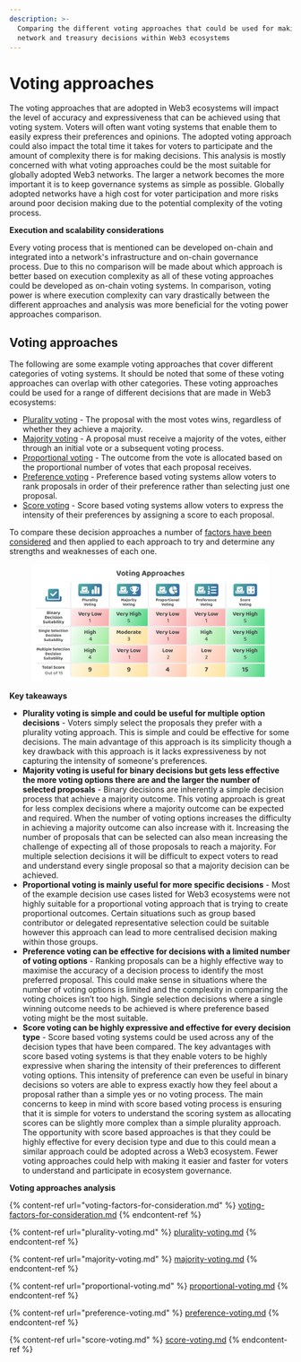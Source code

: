 ```yaml
---
description: >-
  Comparing the different voting approaches that could be used for making
  network and treasury decisions within Web3 ecosystems
---
```


# Voting approaches

The voting approaches that are adopted in Web3 ecosystems will impact the level of accuracy and expressiveness that can be achieved using that voting system. Voters will often want voting systems that enable them to easily express their preferences and opinions. The adopted voting approach could also impact the total time it takes for voters to participate and the amount of complexity there is for making decisions. This analysis is mostly concerned with what voting approaches could be the most suitable for globally adopted Web3 networks. The larger a network becomes the more important it is to keep governance systems as simple as possible. Globally adopted networks have a high cost for voter participation and more risks around poor decision making due to the potential complexity of the voting process.



**Execution and scalability considerations**

Every voting process that is mentioned can be developed on-chain and integrated into a network's infrastructure and on-chain governance process. Due to this no comparison will be made about which approach is better based on execution complexity as all of these voting approaches could be developed as on-chain voting systems. In comparison, voting power is where execution complexity can vary drastically between the different approaches and analysis was more beneficial for the voting power approaches comparison.



## **Voting approaches** <a href="#voting-approaches" id="voting-approaches"></a>

The following are some example voting approaches that cover different categories of voting systems. It should be noted that some of these voting approaches can overlap with other categories. These voting approaches could be used for a range of different decisions that are made in Web3 ecosystems:

* [Plurality voting](plurality-voting.md) - The proposal with the most votes wins, regardless of whether they achieve a majority.
* [Majority voting](majority-voting.md) - A proposal must receive a majority of the votes, either through an initial vote or a subsequent voting process.
* [Proportional voting](proportional-voting.md) - The outcome from the vote is allocated based on the proportional number of votes that each proposal receives.
* [Preference voting](preference-voting.md) - Preference based voting systems allow voters to rank proposals in order of their preference rather than selecting just one proposal.
* [Score voting](score-voting.md) - Score based voting systems allow voters to express the intensity of their preferences by assigning a score to each proposal.

To compare these decision approaches a number of [factors have been considered](voting-factors-for-consideration.md) and then applied to each approach to try and determine any strengths and weaknesses of each one.

<figure><img src="../../.gitbook/assets/voting-approaches.png" alt=""><figcaption></figcaption></figure>

**Key takeaways**

* **Plurality voting is simple and could be useful for multiple option decisions** - Voters simply select the proposals they prefer with a plurality voting approach. This is simple and could be effective for some decisions. The main advantage of this approach is its simplicity though a key drawback with this approach is it lacks expressiveness by not capturing the intensity of someone's preferences.
* **Majority voting is useful for binary decisions but gets less effective the more voting options there are and the larger the number of selected proposals** - Binary decisions are inherently a simple decision process that achieve a majority outcome. This voting approach is great for less complex decisions where a majority outcome can be expected and required. When the number of voting options increases the difficulty in achieving a majority outcome can also increase with it. Increasing the number of proposals that can be selected can also mean increasing the challenge of expecting all of those proposals to reach a majority. For multiple selection decisions it will be difficult to expect voters to read and understand every single proposal so that a majority decision can be achieved.
* **Proportional voting is mainly useful for more specific decisions** - Most of the example decision use cases listed for Web3 ecosystems were not highly suitable for a proportional voting approach that is trying to create proportional outcomes. Certain situations such as group based contributor or delegated representative selection could be suitable however this approach can lead to more centralised decision making within those groups.
* **Preference voting can be effective for decisions with a limited number of voting options** - Ranking proposals can be a highly effective way to maximise the accuracy of a decision process to identify the most preferred proposal. This could make sense in situations where the number of voting options is limited and the complexity in comparing the voting choices isn’t too high. Single selection decisions where a single winning outcome needs to be achieved is where preference based voting might be the most suitable.
* **Score voting can be highly expressive and effective for every decision type** - Score based voting systems could be used across any of the decision types that have been compared. The key advantages with score based voting systems is that they enable voters to be highly expressive when sharing the intensity of their preferences to different voting options. This intensity of preference can even be useful in binary decisions so voters are able to express exactly how they feel about a proposal rather than a simple yes or no voting process. The main concerns to keep in mind with score based voting process is ensuring that it is simple for voters to understand the scoring system as allocating scores can be slightly more complex than a simple plurality approach. The opportunity with score based approaches is that they could be highly effective for every decision type and due to this could mean a similar approach could be adopted across a Web3 ecosystem. Fewer voting approaches could help with making it easier and faster for voters to understand and participate in ecosystem governance.



**Voting approaches analysis**

{% content-ref url="voting-factors-for-consideration.md" %}
[voting-factors-for-consideration.md](voting-factors-for-consideration.md)
{% endcontent-ref %}

{% content-ref url="plurality-voting.md" %}
[plurality-voting.md](plurality-voting.md)
{% endcontent-ref %}

{% content-ref url="majority-voting.md" %}
[majority-voting.md](majority-voting.md)
{% endcontent-ref %}

{% content-ref url="proportional-voting.md" %}
[proportional-voting.md](proportional-voting.md)
{% endcontent-ref %}

{% content-ref url="preference-voting.md" %}
[preference-voting.md](preference-voting.md)
{% endcontent-ref %}

{% content-ref url="score-voting.md" %}
[score-voting.md](score-voting.md)
{% endcontent-ref %}
